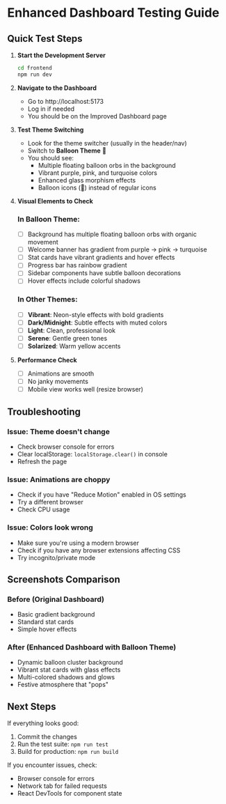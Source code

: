 # Enhanced Dashboard Testing Guide

## Quick Test Steps

1. **Start the Development Server**
   ```bash
   cd frontend
   npm run dev
   ```

2. **Navigate to the Dashboard**
   - Go to http://localhost:5173
   - Log in if needed
   - You should be on the Improved Dashboard page

3. **Test Theme Switching**
   - Look for the theme switcher (usually in the header/nav)
   - Switch to **Balloon Theme** 🎈
   - You should see:
     - Multiple floating balloon orbs in the background
     - Vibrant purple, pink, and turquoise colors
     - Enhanced glass morphism effects
     - Balloon icons (🎈) instead of regular icons

4. **Visual Elements to Check**

   ### In Balloon Theme:
   - [ ] Background has multiple floating balloon orbs with organic movement
   - [ ] Welcome banner has gradient from purple → pink → turquoise
   - [ ] Stat cards have vibrant gradients and hover effects
   - [ ] Progress bar has rainbow gradient
   - [ ] Sidebar components have subtle balloon decorations
   - [ ] Hover effects include colorful shadows

   ### In Other Themes:
   - [ ] **Vibrant**: Neon-style effects with bold gradients
   - [ ] **Dark/Midnight**: Subtle effects with muted colors
   - [ ] **Light**: Clean, professional look
   - [ ] **Serene**: Gentle green tones
   - [ ] **Solarized**: Warm yellow accents

5. **Performance Check**
   - [ ] Animations are smooth
   - [ ] No janky movements
   - [ ] Mobile view works well (resize browser)

## Troubleshooting

### Issue: Theme doesn't change
- Check browser console for errors
- Clear localStorage: `localStorage.clear()` in console
- Refresh the page

### Issue: Animations are choppy
- Check if you have "Reduce Motion" enabled in OS settings
- Try a different browser
- Check CPU usage

### Issue: Colors look wrong
- Make sure you're using a modern browser
- Check if you have any browser extensions affecting CSS
- Try incognito/private mode

## Screenshots Comparison

### Before (Original Dashboard)
- Basic gradient background
- Standard stat cards
- Simple hover effects

### After (Enhanced Dashboard with Balloon Theme)
- Dynamic balloon cluster background
- Vibrant stat cards with glass effects
- Multi-colored shadows and glows
- Festive atmosphere that "pops"

## Next Steps

If everything looks good:
1. Commit the changes
2. Run the test suite: `npm run test`
3. Build for production: `npm run build`

If you encounter issues, check:
- Browser console for errors
- Network tab for failed requests
- React DevTools for component state